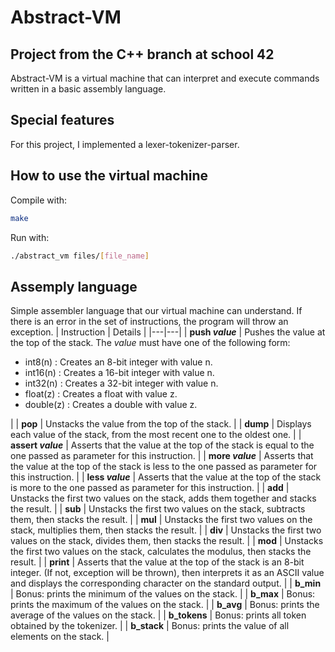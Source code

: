 # Abstract-VM
## Project from the C++ branch at school 42
Abstract-VM is a virtual machine that can interpret and execute commands written in a basic assembly language.

## Special features
For this project, I implemented a lexer-tokenizer-parser.

## How to use the virtual machine
Compile with:
```sh
make
```

Run with:
```sh
./abstract_vm files/[file_name]
```

## Assemply language
Simple assembler language that our virtual machine can understand. If there is an error in the set of instructions, the program will throw an exception.
| Instruction  |  Details |
|---|---|
| **push _value_**  | Pushes the value at the top of the stack. The _value_ must have one of the following form: <ul><li>int8(n) : Creates an 8-bit integer with value n.</li><li>int16(n) : Creates a 16-bit integer with value n.</li><li>int32(n) : Creates a 32-bit integer with value n.</li><li>float(z) : Creates a float with value z.</li><li>double(z) : Creates a double with value z.</li></ul>|
| **pop**  | Unstacks the value from the top of the stack. |
|  **dump**  |  Displays each value of the stack, from the most recent one to the oldest one. |
| **assert _value_** |  Asserts that the value at the top of the stack is equal to the one passed as parameter for this instruction. |
| **more _value_** |  Asserts that the value at the top of the stack is less to the one passed as parameter for this instruction. |
| **less _value_** |  Asserts that the value at the top of the stack is more to the one passed as parameter for this instruction. |
| **add**  |  Unstacks the first two values on the stack, adds them together and stacks the result. |
| **sub** |  Unstacks the first two values on the stack, subtracts them, then stacks the result. |
| **mul** |  Unstacks the first two values on the stack, multiplies them, then stacks the result. |
| **div** |  Unstacks the first two values on the stack, divides them, then stacks the result. |
| **mod** | Unstacks the first two values on the stack, calculates the modulus, then stacks the result. |
| **print** | Asserts that the value at the top of the stack is an 8-bit integer. (If not, exception will be thrown), then interprets it as an ASCII value and displays the corresponding character on the standard output. |
| **b_min** | Bonus: prints the minimum of the values on the stack. |
| **b_max** | Bonus: prints the maximum of the values on the stack. |
| **b_avg** | Bonus: prints the average of the values on the stack. |
| **b_tokens** | Bonus: prints all token obtained by the tokenizer. |
| **b_stack** | Bonus: prints the value of all elements on the stack. |